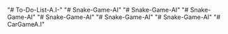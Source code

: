 "# To-Do-List-A.I-" 
"# Snake-Game-AI" 
"# Snake-Game-AI" 
"# Snake-Game-AI" 
"# Snake-Game-AI" 
"# Snake-Game-AI" 
"# Snake-Game-AI" 
"# CarGameA.I" 
